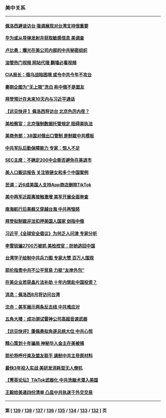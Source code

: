 ### 美中关系
---
#### [佩洛西避谈访台 强调展现对台湾支持很重要](../../pages/nf1412576/n13786329.md?07220445) 
#### [华为或从导弹发射井获取敏感信息 美调查](../../pages/nf1412576/n13786198.md?07220445) 
#### [卢比奥：曝光在美公司内部的中共秘密组织](../../pages/nf1412576/n13786308.md?07220445) 
#### [油管热门视频 网站代理 翻墙必看视频](http://209.222.30.114:81/youtube.html?07220445)
#### [CIA局长：俄乌战陷困境 或令中共今年不攻台](../../pages/nf1412576/n13786225.md?07220445) 
#### [秦刚企图为“无上限”洗白 称中俄不是盟友](../../pages/nf1412576/n13785999.md?07220445) 
#### [拜登预计在未来10天内与习近平通话](../../pages/nf1412576/n13785770.md?07220445) 
#### [【远见快评 】佩洛西将访台 北京色厉内荏？](../../pages/nf1412576/n13785617.md?07220445) 
#### [美检察官：北京强制数据托管规定 阻碍美执法](../../pages/nf1412576/n13785532.md?07220445) 
#### [美商务部：38国对俄出口管制 是制裁中共模板](../../pages/nf1412576/n13785546.md?07220445) 
#### [中共军队后勤保障能力 专家：惊人不足](../../pages/nf1412576/n13785315.md?07220445) 
#### [SEC主席：不确定200中企能否避免在美退市](../../pages/nf1412576/n13785490.md?07220445) 
#### [美人口贩运报告 关注铁链女和多个中国案例](../../pages/nf1412576/n13785235.md?07220445) 
#### [民调：近6成美国人支持App商店删除TikTok](../../pages/nf1412576/n13785206.md?07220445) 
#### [美中两军近距离接触激增 美军开展全面审查](../../pages/nf1412576/n13785161.md?07220445) 
#### [南海航行后美舰又穿越台海 中共再恼怒](../../pages/nf1412576/n13784908.md?07220445) 
#### [拜登拟制裁非法扣押美国人国家 剑指中俄](../../pages/nf1412576/n13784765.md?07220445) 
#### [习近平《全球安全倡议》为何乏人问津 专家分析](../../pages/nf1412576/n13784733.md?07220445) 
#### [李雪锐骗2700万被抓 美检控官：防她逃回中国](../../pages/nf1412576/n13784189.md?07220445) 
#### [台湾学子绘制中共兵力图 专家大赞 百万人围观](../../pages/nf1412576/n13784484.md?07220445) 
#### [耶伦指责中共不公平贸易 力挺“友岸外包”](../../pages/nf1412576/n13784676.md?07220445) 
#### [在美企业若获晶片法补助 十年内禁赴中国投资？](../../pages/nf1412576/n13784379.md?07220445) 
#### [消息：佩洛西8月将访问台湾](../../pages/nf1412576/n13784330.md?07220445) 
#### [沈舟：美军展示两条反击线 中共难应对](../../pages/nf1412576/n13784135.md?07220445) 
#### [五角大楼：成功测试雷神公司高超音速武器](../../pages/nf1412576/n13784157.md?07220445) 
#### [【远见快评】蓬佩奥拟角逐总统大位 中共心惊](../../pages/nf1412576/n13783855.md?07220445) 
#### [精心策划十年骗局 神秘华人金主在美被捕](../../pages/nf1412576/n13783926.md?07220445) 
#### [耶伦将呼吁美及盟友联手 遏制中共主导原材料](../../pages/nf1412576/n13783693.md?07220445) 
#### [最快3年投入实战 美研发消耗型无人僚机](../../pages/nf1412576/n13783419.md?07220445) 
#### [【菁英论坛】TikTok武器化 中共洗脑术潜入美国](../../pages/nf1412576/n13782413.md?07220445) 
#### [王毅给美递四份清单 凸显中共执迷于外交交易](../../pages/nf1412576/n13782364.md?07220445) 

---
#### 第 [ [139](./139.md?07220445) / [138](./138.md?07220445) / [137](./137.md?07220445) / [136](./136.md?07220445) / [135](./135.md?07220445) / [134](./134.md?07220445) / [133](./133.md?07220445) / [132](./132.md?07220445) ] 页
